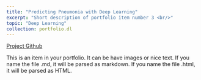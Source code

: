 ```yaml
---
title: "Predicting Pneumonia with Deep Learning"
excerpt: "Short description of portfolio item number 3 <br/>"
topic: "Deep Learning"
collection: portfolio.dl
---
```


[Project Github](https://github.com/NetoPedro/DeepLearningProject)

This is an item in your portfolio. It can be have images or nice text. If you name the file .md, it will be parsed as markdown. If you name the file .html, it will be parsed as HTML. 
